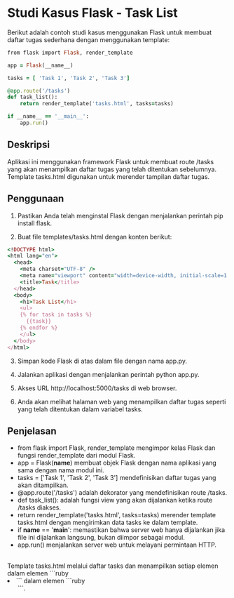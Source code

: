 # Studi Kasus Flask - Task List

Berikut adalah contoh studi kasus menggunakan Flask untuk membuat daftar tugas sederhana dengan menggunakan template:

```ruby
from flask import Flask, render_template

app = Flask(__name__)

tasks = [ 'Task 1', 'Task 2', 'Task 3']

@app.route('/tasks')
def task_list():
    return render_template('tasks.html', tasks=tasks)

if __name__ == '__main__':
    app.run()
```
## Deskripsi

Aplikasi ini menggunakan framework Flask untuk membuat route /tasks yang akan menampilkan daftar tugas yang telah ditentukan sebelumnya. Template tasks.html digunakan untuk merender tampilan daftar tugas.

## Penggunaan

1. Pastikan Anda telah menginstal Flask dengan menjalankan perintah pip install flask.

2. Buat file templates/tasks.html dengan konten berikut:

```ruby
<!DOCTYPE html>
<html lang="en">
  <head>
    <meta charset="UTF-8" />
    <meta name="viewport" content="width=device-width, initial-scale=1.0" />
    <title>Task</title>
  </head>
  <body>
    <h1>Task List</h1>
    <ul>
    {% for task in tasks %}
      {{task}}
    {% endfor %}
    </ul>
  </body>
</html>
```
3. Simpan kode Flask di atas dalam file dengan nama app.py.

4. Jalankan aplikasi dengan menjalankan perintah python app.py.

5. Akses URL http://localhost:5000/tasks di web browser.

6. Anda akan melihat halaman web yang menampilkan daftar tugas seperti yang telah ditentukan dalam variabel tasks.

## Penjelasan

- from flask import Flask, render_template mengimpor kelas Flask dan fungsi render_template dari modul Flask.
- app = Flask(__name__) membuat objek Flask dengan nama aplikasi yang sama dengan nama modul ini.
- tasks = ['Task 1', 'Task 2', 'Task 3'] mendefinisikan daftar tugas yang akan ditampilkan.
- @app.route('/tasks') adalah dekorator yang mendefinisikan route /tasks.
- def task_list(): adalah fungsi view yang akan dijalankan ketika route /tasks diakses.
- return render_template('tasks.html', tasks=tasks) merender template tasks.html dengan mengirimkan data tasks ke dalam template.
- if __name__ == '__main__': memastikan bahwa server web hanya dijalankan jika file ini dijalankan langsung, bukan diimpor sebagai modul.
- app.run() menjalankan server web untuk melayani permintaan HTTP.

<br />
Template tasks.html melalui daftar tasks dan menampilkan setiap elemen dalam elemen ```ruby<li>``` dalam elemen ```ruby<ul>```.